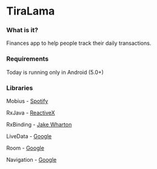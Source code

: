 # TiraLama

### What is it?
Finances app to help people track their daily transactions.

### Requirements
Today is running only in Android (5.0+)

### Libraries
Mobius - [Spotify](https://github.com/spotify/mobius)

RxJava - [ReactiveX](https://github.com/ReactiveX/RxJava)

RxBinding - [Jake Wharton](https://github.com/JakeWharton/RxBinding)

LiveData - [Google](https://developer.android.com/topic/libraries/architecture/livedata)

Room - [Google](https://developer.android.com/topic/libraries/architecture/room)

Navigation - [Google](https://developer.android.com/topic/libraries/architecture/navigation/)
